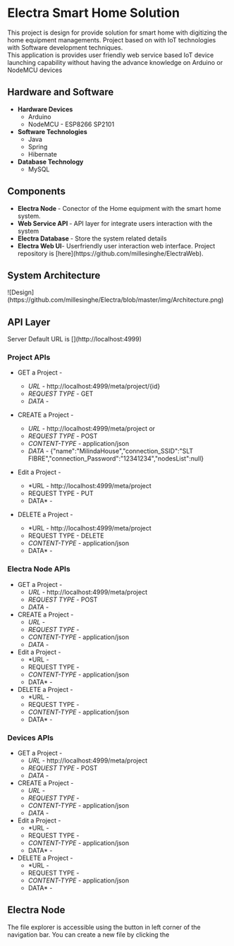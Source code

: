 <h1 id="electra-smart-home-solution">Electra Smart Home Solution</h1>
<p>This project is design for provide solution for smart home with digitizing the home equipment managements. Project based on with IoT technologies with Software development techniques.<br>
This application is provides user friendly web service based IoT device launching capability without having the advance knowledge on Arduino or NodeMCU devices</p>
<h2 id="hardware-and-software">Hardware and Software</h2>
<ul>
<li><strong>Hardware Devices</strong>
<ul>
<li>Arduino</li>
<li>NodeMCU - ESP8266 SP2101</li>
</ul>
</li>
<li><strong>Software Technologies</strong>
<ul>
<li>Java</li>
<li>Spring</li>
<li>Hibernate</li>
</ul>
</li>
<li><strong>Database Technology</strong>
<ul>
<li>MySQL</li>
</ul>
</li>
</ul>
<h2 id="components">Components</h2>
<ul>
<li><strong>Electra Node </strong>- Conector of the Home equipment with the smart home system.</li>
<li><strong>Web Service API </strong>- API layer for integrate users interaction with the system</li>
<li><strong>Electra Database </strong>- Store the system related details</li>
<li><strong>Electra Web UI</strong>- Userfriendly user interaction web interface. Project repository is [here](https://github.com/millesinghe/ElectraWeb).</li>
</ul>

<h2 id="electra-node">System Architecture</h2>
![Design](https://github.com/millesinghe/Electra/blob/master/img/Architecture.png)

<h2 id="electra-node">API Layer</h2>
Server Default URL is [](http://localhost:4999)
<h3><strong>Project APIs</strong></h3>

 - GET a Project - 
	 - *URL* - http://localhost:4999/meta/project/{id}
	 - *REQUEST TYPE -*  GET
	 - *DATA* - 
 - CREATE a Project - 
	  - *URL* -  http://localhost:4999/meta/project
	  or
	 - *REQUEST TYPE* - POST
	 - *CONTENT-TYPE -* application/json
	 - *DATA* - {"name":"MilindaHouse","connection_SSID":"SLT FIBRE","connection_Password":"12341234","nodesList":null}
	 
 - Edit a Project - 
 	 - *URL - http://localhost:4999/meta/project
	 - REQUEST TYPE - PUT
	 - DATA* - 
 - DELETE a Project - 
 	 - *URL - http://localhost:4999/meta/project
	 - REQUEST TYPE - DELETE
	 - *CONTENT-TYPE -* application/json
	 - DATA* - 

<h3><strong>Electra Node APIs</strong></h3>

 - GET a Project - 
	 - *URL* - http://localhost:4999/meta/project
	 - *REQUEST TYPE -* POST
	 - *DATA* - 
 - CREATE a Project - 
	  - *URL* - 
	 - *REQUEST TYPE* - 
	 - *CONTENT-TYPE -* application/json
	 - *DATA* - 
 - Edit a Project - 
 	 - *URL - 
	 - REQUEST TYPE - 
	 - *CONTENT-TYPE -* application/json
	 - DATA* - 
 - DELETE a Project - 
 	 - *URL - 
	 - REQUEST TYPE - 
	 - *CONTENT-TYPE -* application/json
	 - DATA* - 

<h3><strong>Devices APIs<strong></strong></strong></h3>

 - GET a Project - 
	 - *URL* - http://localhost:4999/meta/project
	 - *REQUEST TYPE -* POST
	 - *DATA* - 
 - CREATE a Project - 
	  - *URL* - 
	 - *REQUEST TYPE* -
	 - *CONTENT-TYPE -* application/json 
	 - *DATA* - 
 - Edit a Project - 
 	 - *URL - 
	 - REQUEST TYPE - 
	 - *CONTENT-TYPE -* application/json
	 - DATA* - 
 - DELETE a Project - 
 	 - *URL - 
	 - REQUEST TYPE - 
	 - *CONTENT-TYPE -* application/json
	 - DATA* - 

</h3><h2 id="electra-node">Electra Node</h2>
<p>The file explorer is accessible using the button in left corner of the navigation bar. You can create a new file by clicking the 
<!--stackedit_data:
eyJoaXN0b3J5IjpbMTc5OTc4NTc0OCwyMzg5MTExOTEsLTM1OD
A4MjE1MSwxMjk2MjQ1MDU5LDg2MzI0Nzg2OSwtMTE1Mzg1Mzg3
LC0xNDMzNzEwMzE2LC0zMzI0NTUzNjNdfQ==
-->